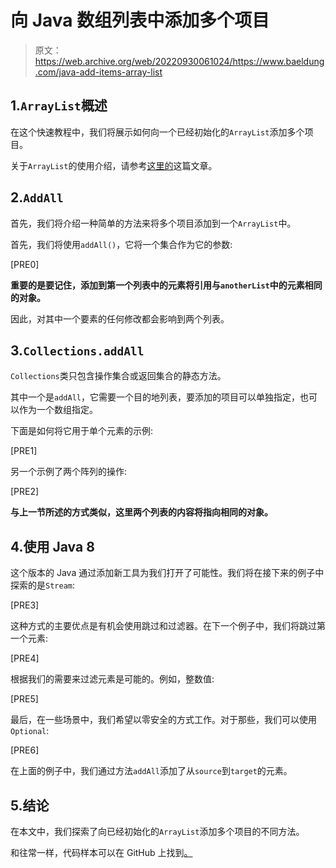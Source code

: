 # 向 Java 数组列表中添加多个项目

> 原文：<https://web.archive.org/web/20220930061024/https://www.baeldung.com/java-add-items-array-list>

## 1.`ArrayList`概述

在这个快速教程中，我们将展示如何向一个已经初始化的`ArrayList`添加多个项目。

关于`ArrayList`的使用介绍，请参考[这里的](/web/20221118233956/https://www.baeldung.com/java-arraylist)这篇文章。

## 2.`AddAll`

首先，我们将介绍一种简单的方法来将多个项目添加到一个`ArrayList`中。

首先，我们将使用`addAll()`，它将一个集合作为它的参数:

[PRE0]

**重要的是要记住，添加到第一个列表中的元素将引用与`anotherList`中的元素相同的对象。**

因此，对其中一个要素的任何修改都会影响到两个列表。

## 3.`Collections.addAll`

`Collections`类只包含操作集合或返回集合的静态方法。

其中一个是`addAll`，它需要一个目的地列表，要添加的项目可以单独指定，也可以作为一个数组指定。

下面是如何将它用于单个元素的示例:

[PRE1]

另一个示例了两个阵列的操作:

[PRE2]

**与上一节所述的方式类似，这里两个列表的内容将指向相同的对象。**

## 4.使用 Java 8

这个版本的 Java 通过添加新工具为我们打开了可能性。我们将在接下来的例子中探索的是`Stream`:

[PRE3]

这种方式的主要优点是有机会使用跳过和过滤器。在下一个例子中，我们将跳过第一个元素:

[PRE4]

根据我们的需要来过滤元素是可能的。例如，整数值:

[PRE5]

最后，在一些场景中，我们希望以零安全的方式工作。对于那些，我们可以使用`Optional`:

[PRE6]

在上面的例子中，我们通过方法`addAll`添加了从`source`到`target`的元素。

## 5.结论

在本文中，我们探索了向已经初始化的`ArrayList`添加多个项目的不同方法。

和往常一样，代码样本可以在 GitHub 上找到[。](https://web.archive.org/web/20221118233956/https://github.com/eugenp/tutorials/tree/master/core-java-modules/core-java-collections-array-list)